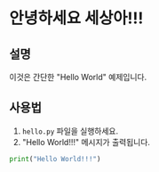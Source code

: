 # 안녕하세요 세상아!!!

## 설명
이것은 간단한 "Hello World" 예제입니다.

## 사용법
1. `hello.py` 파일을 실행하세요.
2. "Hello World!!!" 메시지가 출력됩니다.

```python
print("Hello World!!!")
```
